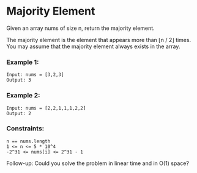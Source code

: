 # Majority Element

Given an array nums of size n, return the majority element.

The majority element is the element that appears more than ⌊n / 2⌋ times. You may assume that the majority element always exists in the array.


### Example 1:
```
Input: nums = [3,2,3]
Output: 3
```

### Example 2:
```
Input: nums = [2,2,1,1,1,2,2]
Output: 2
```

### Constraints:

    n == nums.length
    1 <= n <= 5 * 10^4
    -2^31 <= nums[i] <= 2^31 - 1

 
Follow-up: Could you solve the problem in linear time and in O(1) space?
